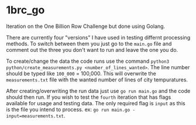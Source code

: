 # 1brc_go
Iteration on the One Billion Row Challenge but done using Golang.

There are currently four "versions" I have used in testing differnt processing methods. To switch between them you just go to the `main.go` file and comment out the three you don't want to run and leave the one you do.

To create/change the data the code runs use the command `python3 python/create_measurements.py <number_of_lines_wanted>`. The line number should be typed like `100_000` = 100,000.
This will overwrite the `measurements.txt` file with the wanted number of lines of city tempuratures.


After creating/overwriting the run data just use `go run main.go` and the code should then run. If you wish to test the `fourth` iteration that has flags available for usage and testing data. The only required flag is `input` as this is the file you intend to process. ex: `go run main.go -input=measurements.txt`.
